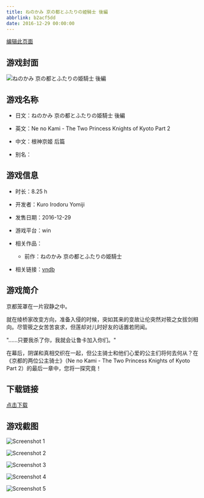 ```yaml
---
title: ねのかみ 京の都とふたりの姫騎士 後編
abbrlink: b2acf5dd
date: 2016-12-29 00:00:00
---
```

[编辑此页面](https://github.com/ACG-3/ADV3-source/blob/main/source/_posts/%E3%81%AD%E3%81%AE%E3%81%8B%E3%81%BF%20%E4%BA%AC%E3%81%AE%E9%83%BD%E3%81%A8%E3%81%B5%E3%81%9F%E3%82%8A%E3%81%AE%E5%A7%AB%E9%A8%8E%E5%A3%AB%20%E5%BE%8C%E7%B7%A8.md)

## 游戏封面

![ねのかみ 京の都とふたりの姫騎士 後編](https://pan.timero.xyz/d/onedrive/img_lib_001/%E3%81%AD%E3%81%AE%E3%81%8B%E3%81%BF%20%E4%BA%AC%E3%81%AE%E9%83%BD%E3%81%A8%E3%81%B5%E3%81%9F%E3%82%8A%E3%81%AE%E5%A7%AB%E9%A8%8E%E5%A3%AB%20%E5%BE%8C%E7%B7%A8_cover.avif)


## 游戏名称

- 日文：ねのかみ 京の都とふたりの姫騎士 後編
- 英文：Ne no Kami - The Two Princess Knights of Kyoto Part 2
- 中文：根神京姬 后篇

- 别名：


## 游戏信息

- 时长：8.25 h
- 开发者：Kuro Irodoru Yomiji
- 发售日期：2016-12-29
- 游戏平台：win
- 相关作品：
   - 前作：ねのかみ 京の都とふたりの姫騎士

- 相关链接：[vndb](https://vndb.org/v18849)


## 游戏简介

京都笼罩在一片寂静之中。

就在绫桥家改变方向，准备入侵的时候，突如其来的变故让伦突然对筱之女拔剑相向。尽管筱之女苦苦哀求，但莲却对儿时好友的话置若罔闻。

"......只要我杀了你，我就会让鲁卡加入你们。"

在幕后，阴谋和真相交织在一起，但公主骑士和他们心爱的公主们将何去何从？在《京都的两位公主骑士》（Ne no Kami - The Two Princess Knights of Kyoto Part 2）的最后一章中，您将一探究竟！




## 下载链接

[点击下载](https://pan.timero.xyz/onedrive/adv_lib_001/%E3%81%AD%E3%81%AE%E3%81%8B%E3%81%BF%20%E4%BA%AC%E3%81%AE%E9%83%BD%E3%81%A8%E3%81%B5%E3%81%9F%E3%82%8A%E3%81%AE%E5%A7%AB%E9%A8%8E%E5%A3%AB%20%E5%BE%8C%E7%B7%A8)


## 游戏截图


![Screenshot 1](https://pan.timero.xyz/d/onedrive/img_lib_001/%E3%81%AD%E3%81%AE%E3%81%8B%E3%81%BF%20%E4%BA%AC%E3%81%AE%E9%83%BD%E3%81%A8%E3%81%B5%E3%81%9F%E3%82%8A%E3%81%AE%E5%A7%AB%E9%A8%8E%E5%A3%AB%20%E5%BE%8C%E7%B7%A8_Screenshot_1.avif)

![Screenshot 2](https://pan.timero.xyz/d/onedrive/img_lib_001/%E3%81%AD%E3%81%AE%E3%81%8B%E3%81%BF%20%E4%BA%AC%E3%81%AE%E9%83%BD%E3%81%A8%E3%81%B5%E3%81%9F%E3%82%8A%E3%81%AE%E5%A7%AB%E9%A8%8E%E5%A3%AB%20%E5%BE%8C%E7%B7%A8_Screenshot_2.avif)

![Screenshot 3](https://pan.timero.xyz/d/onedrive/img_lib_001/%E3%81%AD%E3%81%AE%E3%81%8B%E3%81%BF%20%E4%BA%AC%E3%81%AE%E9%83%BD%E3%81%A8%E3%81%B5%E3%81%9F%E3%82%8A%E3%81%AE%E5%A7%AB%E9%A8%8E%E5%A3%AB%20%E5%BE%8C%E7%B7%A8_Screenshot_3.avif)

![Screenshot 4](https://pan.timero.xyz/d/onedrive/img_lib_001/%E3%81%AD%E3%81%AE%E3%81%8B%E3%81%BF%20%E4%BA%AC%E3%81%AE%E9%83%BD%E3%81%A8%E3%81%B5%E3%81%9F%E3%82%8A%E3%81%AE%E5%A7%AB%E9%A8%8E%E5%A3%AB%20%E5%BE%8C%E7%B7%A8_Screenshot_4.avif)

![Screenshot 5](https://pan.timero.xyz/d/onedrive/img_lib_001/%E3%81%AD%E3%81%AE%E3%81%8B%E3%81%BF%20%E4%BA%AC%E3%81%AE%E9%83%BD%E3%81%A8%E3%81%B5%E3%81%9F%E3%82%8A%E3%81%AE%E5%A7%AB%E9%A8%8E%E5%A3%AB%20%E5%BE%8C%E7%B7%A8_Screenshot_5.avif)

